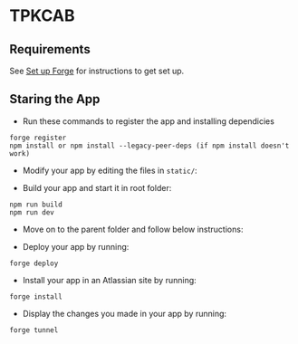 # TPKCAB

## Requirements

See [Set up Forge](https://developer.atlassian.com/platform/forge/getting-started) for instructions to get set up.

## Staring the App

- Run these commands to register the app and installing dependicies

```
forge register
npm install or npm install --legacy-peer-deps (if npm install doesn't work)
```

- Modify your app by editing the files in `static/`:

- Build your app and start it in root folder:

```
npm run build
npm run dev
```

- Move on to the parent folder and follow below instructions:

- Deploy your app by running:

```
forge deploy
```

- Install your app in an Atlassian site by running:

```
forge install
```

- Display the changes you made in your app by running:

```
forge tunnel
```
